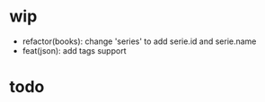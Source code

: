 # wip

* refactor(books): change 'series' to add serie.id and serie.name
* feat(json): add tags support

# todo

